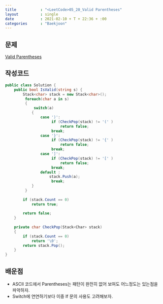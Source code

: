 ```yaml
---
title           : "<LeetCode>05_20_Valid Parentheses"
layout          : single
date            : 2021-02-10 + T + 22:36 + :00
categories      : "Baekjoon"
---
```


## 문제

[Valid Parentheses](https://leetcode.com/problems/valid-parentheses/)

## 작성코드

```cs
public class Solution {
    public bool IsValid(string s) {
        Stack<char> stack = new Stack<char>();
         foreach(char a in s)
         {
             switch(a)
            {
                case ')':
                     if (CheckPop(stack) != '(' )
                         return false;
                     break;
                case '}':
                     if (CheckPop(stack) != '{' )
                         return false;
                     break;
                case ']':
                     if (CheckPop(stack) != '[' )
                         return false;
                     break;
                default :
                    stack.Push(a);
                     break;
            }
         }
        
        if (stack.Count == 0)
            return true;
        
        return false;
    }
    
    private char CheckPop(Stack<Char> stack)
    {
        if (stack.Count == 0)
            return '\0';
        return stack.Pop();
    }
}
```

## 배운점
  
+ ASCII 코드에서 Parentheses는 패턴이 완전히 없어 보여도 어느정도는 있는점을 파악하자.
+ Switch에 연연하기보다 이중 If 문의 사용도 고려해보자.
